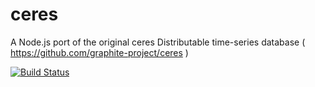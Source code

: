 ceres
=====

A Node.js port of the original ceres Distributable time-series database ( https://github.com/graphite-project/ceres ) 

[![Build Status](https://travis-ci.org/ciaranj/ceres.png?branch=nodejs_port)](https://travis-ci.org/ciaranj/ceres)
